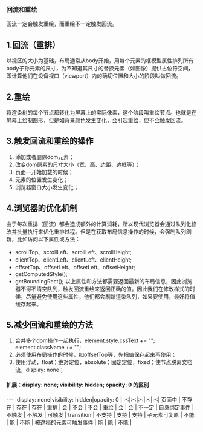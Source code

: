 <!--
 * @Author: dreamlixia 1763112943@qq.com
 * @Date: 2022-06-21 17:46:45
 * @LastEditors: dreamlixia 1763112943@qq.com
 * @LastEditTime: 2022-07-01 00:29:54
 * @FilePath: /MyBlog/blog/docs/src/前端/基础知识/回流和重绘.md
 * @Description: 这是默认设置,请设置`customMade`, 打开koroFileHeader查看配置 进行设置: https://github.com/OBKoro1/koro1FileHeader/wiki/%E9%85%8D%E7%BD%AE
-->
### 回流和重绘

回流一定会触发重绘，而重绘不一定触发回流。

1.回流（重排）
---
以视区的大小为基础，布局通常从body开始，用每个元素的框模型属性排列所有body子孙元素的尺寸，为不知道其尺寸的替换元素（如图像）提供占位符空间，即计算他们在设备视口（viewport）内的确切位置和大小的阶段叫做回流。

2.重绘
---
将渲染树的每个节点都转化为屏幕上的实际像素，这个阶段叫重绘节点。也就是在屏幕上绘制图形，但是如背景颜色发生变化，会引起重绘，但不会触发回流。

3.触发回流和重绘的操作
---
1. 添加或者删除dom元素；
2. 改变dom原素的尺寸大小（宽、高、边距、边框等）；
3. 页面一开始加载的时候；
4. 元素的位置发生变化；
5. 浏览器窗口大小发生变化；

4.浏览器的优化机制
---
由于每次重排（回流）都会造成额外的计算消耗，所以现代浏览器会通过队列化修改并批量执行来优化重排过程。但是在获取布局信息操作的时候，会强制队列刷新，比如访问以下属性或方法：
+ scrollTop、scrollLeft、scrollLeft、scrollHeight;
+ clientTop、clientLeft、clientLeft、clientHeight;
+ offsetTop、offsetLeft、offsetLeft、offsetHeight;
+ getComputedStyle();
+ getBoundingRect();
以上属性和方法都需要返回最新的布局信息，因此浏览器不得不清空队列，触发回流重绘来返回正确的值。因此我们在修改样式的时候，尽量避免使用这些属性，他们都会刷新渲染队列，如果要使用，最好将值缓存起来。

5.减少回流和重绘的方法
---
1. 合并多个dom操作一起执行，element.style.cssText += ""; element.className += "";
2. 必须使用布局操作的时候，如offsetTop等，先把值保存起来再使用；
3. 使用浮动，float；绝对定位，absolute；固定定位，fixed；使节点脱离文档流，display: none；


#### 扩展：display: none; visibility: hidden; opacity: 0 的区别

--- |display: none|visibility: hidden|opacity: 0 |
:-:|:-:|:-:|:-:|:-:|
页面中 | 不存在 | 存在 | 存在 |
重排 | 会 | 不会 | 不会 |
重绘 | 会 | 会 | 不一定 |
自身绑定事件 | 不触发 | 不触发 | 可触发 |
transition | 不支持 | 支持 | 支持 |
子元素可复原 | 不能 | 能 | 不能 |
被遮挡的元素可触发事件 | 能 | 能 | 不能 |